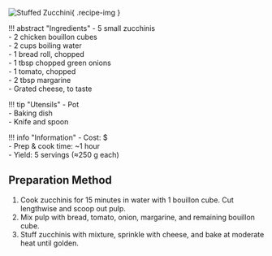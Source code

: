 ![Stuffed Zucchini](../images/stuffed-zucchini.jpg){ .recipe-img }

!!! abstract "Ingredients"
    - 5 small zucchinis  
    - 2 chicken bouillon cubes  
    - 2 cups boiling water  
    - 1 bread roll, chopped  
    - 1 tbsp chopped green onions  
    - 1 tomato, chopped  
    - 2 tbsp margarine  
    - Grated cheese, to taste  

!!! tip "Utensils"
    - Pot  
    - Baking dish  
    - Knife and spoon  

!!! info "Information"
    - Cost: $  
    - Prep & cook time: ~1 hour  
    - Yield: 5 servings (≈250 g each)  

## Preparation Method

1. Cook zucchinis for 15 minutes in water with 1 bouillon cube. Cut lengthwise and scoop out pulp.  
2. Mix pulp with bread, tomato, onion, margarine, and remaining bouillon cube.  
3. Stuff zucchinis with mixture, sprinkle with cheese, and bake at moderate heat until golden.  
